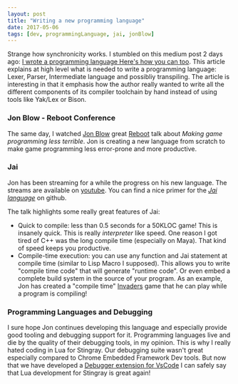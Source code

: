 ```yaml
---
layout: post
title: "Writing a new programming language"
date: 2017-05-06
tags: [dev, programmingLanguage, jai, jonBlow]
---
```


Strange how synchronicity works. I stumbled on this medium post 2 days ago: [I wrote a programming language Here's how you can too](https://medium.freecodecamp.com/the-programming-language-pipeline-91d3f449c919). This article explains at high level what is needed to write a programming language: Lexer, Parser, Intermediate language and possibliy transpiling. The article is interesting in that it emphasis how the author really wanted to write all the different components of its compiler toolchain by hand instead of using tools like Yak/Lex or Bison.

### Jon Blow - Reboot Conference
The same day, I watched [Jon Blow](https://twitter.com/Jonathan_Blow) great [Reboot](https://www.youtube.com/watch?v=gWv_vUgbmug) talk about *Making game programming less terrible*. Jon is creating a new language from scratch to make game programming less error-prone and more productive.

### Jai
Jon has been streaming for a while the progress on his new language. The streams are available on [youtube](https://www.youtube.com/user/jblow888). You can find a nice primer for the [*Jai language*](https://github.com/BSVino/JaiPrimer/blob/master/JaiPrimer.md) on github.

The talk highlights some really great features of Jai:

- Quick to compile: less than 0.5 seconds for a 50KLOC game! This is insanely quick. This is really *interpreter* like speed. One reason I got tired of C++ was the long compile time (especially on Maya). That kind of speed keeps you productive.
- Compile-time execution: you can use any function and Jai statement at compile time (similar to Lisp Macro I supposed). This allows you to write "compile time code" that will generate "runtime code". Or even embed a complete build system in the source of your program. As an example, Jon has created a "compile time" [Invaders](https://en.wikipedia.org/wiki/Space_Invaders) game that he can play while a program is compiling!

### Programming Languages and Debugging
I sure hope Jon continues developing this language and especially provide good tooling and debugging support for it. Programming languages live and die by the quality of their debugging tools, in my opinion. This is why I really hated coding in Lua for Stingray. Our debugging suite wasn't great especially compared to Chrome Embedded Framework Dev tools. But now that we have developed a [Debugger extension for VsCode](https://marketplace.visualstudio.com/items?itemName=jschmidt42.stingray-debug) I can safely say that Lua development for Stingray is great again!